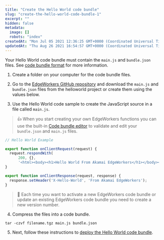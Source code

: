 ```yaml
---
title: "Create the Hello World code bundle"
slug: "create-the-hello-world-code-bundle-1"
excerpt: ""
hidden: false
metadata: 
  image: []
  robots: "index"
createdAt: "Mon Jul 05 2021 12:36:25 GMT+0000 (Coordinated Universal Time)"
updatedAt: "Thu Aug 26 2021 16:54:57 GMT+0000 (Coordinated Universal Time)"
---
```

Your Hello World code bundle must contain the `main.js` and `bundle.json` files.  See [code bundle format](doc:code-bundle-format) for more information.

1. Create a folder on your computer for the code bundle files.

2. Go to the  [EdgeWorkers GitHub repository](https://github.com/akamai/edgeworkers-examples) and download the `main.js` and `bundle.json` files from the helloworld project or create them using the values below.

3. Use the Hello World code sample to create the JavaScript source in a file called `main.js`.

> 👍 When you start creating your own EdgeWorkers functions you can use the built-in [Code bundle editor](doc:code-bundle-editor) to validate and edit your `bundle.json` and `main.js` files.

```javascript
// Hello World Example

export function onClientRequest(request) {
  request.respondWith(
      200, {},
      '<html><body><h1>Hello World From Akamai EdgeWorkers</h1></body></html>');
}

export function onClientResponse(request, response) {
  response.setHeader('X-Hello-World', 'From Akamai EdgeWorkers');
}
```

> 📘 Each time you want to activate a new EdgeWorkers code bundle or update an existing EdgeWorkers code bundle you need to create a new version number.

4. Compress the files into a code bundle.

```shell
tar -czvf filename.tgz main.js bundle.json
```

5. Next, follow these instructions to [deploy the Hello World code bundle](doc:deploy-hello-world-1).
